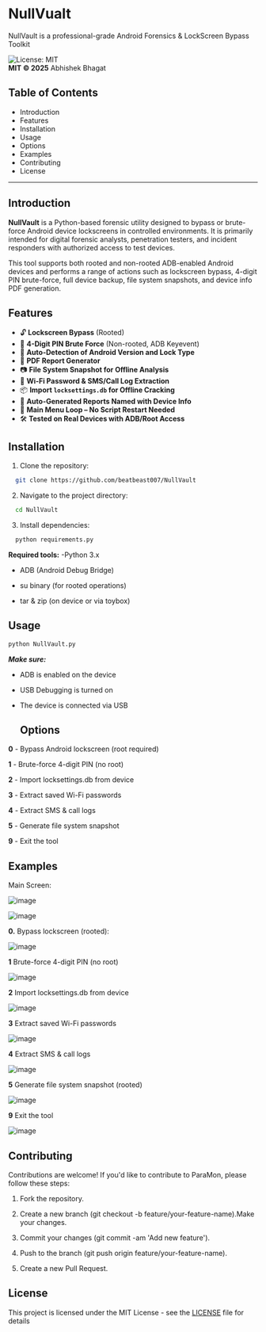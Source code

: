# NullVualt
NullVault is a professional-grade Android Forensics & LockScreen Bypass Toolkit

![License: MIT](https://img.shields.io/badge/License-MIT-blue.svg)  
**MIT © 2025** Abhishek Bhagat

## Table of Contents 

- Introduction
- Features
- Installation
- Usage
- Options
- Examples
- Contributing
- License

---

## Introduction

**NullVault** is a Python-based forensic utility designed to bypass or brute-force Android device lockscreens in controlled environments. It is primarily intended for digital forensic analysts, penetration testers, and incident responders with authorized access to test devices.

This tool supports both rooted and non-rooted ADB-enabled Android devices and performs a range of actions such as lockscreen bypass, 4-digit PIN brute-force, full device backup, file system snapshots, and device info PDF generation.


## Features
- 🔓 **Lockscreen Bypass** (Rooted)  
- 🔢 **4-Digit PIN Brute Force** (Non-rooted, ADB Keyevent)  
- 🧠 **Auto-Detection of Android Version and Lock Type**  
- 📁 **PDF Report Generator**  
- 📷 **File System Snapshot for Offline Analysis**  
- 📶 **Wi-Fi Password & SMS/Call Log Extraction**  
- 📦 **Import `locksettings.db` for Offline Cracking**  
- 📃 **Auto-Generated Reports Named with Device Info**  
- 🔄 **Main Menu Loop – No Script Restart Needed**  
- 🛠️ **Tested on Real Devices with ADB/Root Access**

## Installation

1. Clone the repository:

```bash
  git clone https://github.com/beatbeast007/NullVault
```
2. Navigate to the project directory:
```bash
  cd NullVault
```
3. Install dependencies:
```bash
  python requirements.py
```
**Required tools:**
-Python 3.x

- ADB (Android Debug Bridge)

- su binary (for rooted operations)

- tar & zip (on device or via toybox)

## Usage
```bash
python NullVault.py
```
***Make sure:***

- ADB is enabled on the device

- USB Debugging is turned on

- The device is connected via USB

  ## Options

**0**	- Bypass Android lockscreen (root required)

**1**	- Brute-force 4-digit PIN (no root)
 
**2**	- Import locksettings.db from device

**3** -	Extract saved Wi-Fi passwords

**4**	- Extract SMS & call logs

**5** -	Generate file system snapshot

**9**	- Exit the tool

## Examples
Main Screen:

![image](https://github.com/user-attachments/assets/b06fb8cd-7a14-4a9e-9b9d-e773e1f36ce0)

![image](https://github.com/user-attachments/assets/13226445-aeb3-4707-8603-84d41ae98d08)


**0.** Bypass lockscreen (rooted):

![image](https://github.com/user-attachments/assets/7b38e41b-d4de-4125-90fe-cf798e01b84f)


**1**	Brute-force 4-digit PIN (no root)

![image](https://github.com/user-attachments/assets/8dc72e8b-a8cc-479f-80d7-5570f344ef1e)


**2**	Import locksettings.db from device

![image](https://github.com/user-attachments/assets/a6f788a0-d882-46c1-8530-00be68f1d4eb)



**3**	Extract saved Wi-Fi passwords

![image](https://github.com/user-attachments/assets/acf1eff7-6dff-4cc5-9449-8828772c2f9b)


**4**	Extract SMS & call logs

![image](https://github.com/user-attachments/assets/e6f3c7a6-0ec4-4d99-99b9-4d5554fbc3d7)


**5**	Generate file system snapshot (rooted)

![image](https://github.com/user-attachments/assets/6c866ecf-8d0b-49c3-b7a7-ce2a0a862968)


**9**	Exit the tool

![image](https://github.com/user-attachments/assets/62653383-74a2-48f7-b5c6-d563eb286330)


## Contributing

Contributions are welcome! If you'd like to contribute to ParaMon, please follow these steps:

1. Fork the repository.

2. Create a new branch (git checkout -b feature/your-feature-name).Make your changes.

3. Commit your changes (git commit -am 'Add new feature').

4. Push to the branch (git push origin feature/your-feature-name).

5. Create a new Pull Request.

## License

This project is licensed under the MIT License - see the [LICENSE](https://github.com/beatbeast007/ParaMon/blob/main/LICENSE) file for details
